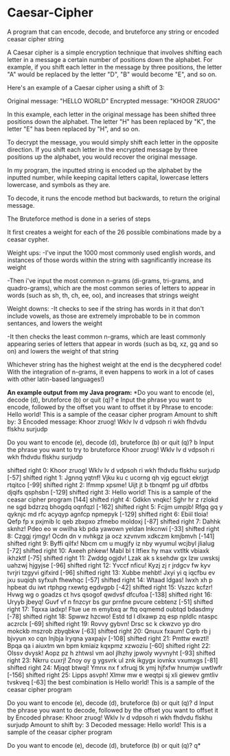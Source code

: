 # Caesar-Cipher
A program that can encode, decode, and bruteforce any string or encoded ceasar cipher string




A Caesar cipher is a simple encryption technique that involves shifting each letter in a message a certain number of positions down the alphabet. For example, if you shift each letter in the message by three positions, the letter "A" would be replaced by the letter "D", "B" would become "E", and so on.

Here's an example of a Caesar cipher using a shift of 3:

Original message: "HELLO WORLD"
Encrypted message: "KHOOR ZRUOG"

In this example, each letter in the original message has been shifted three positions down the alphabet. The letter "H" has been replaced by "K", the letter "E" has been replaced by "H", and so on.

To decrypt the message, you would simply shift each letter in the opposite direction. If you shift each letter in the encrypted message by three positions up the alphabet, you would recover the original message.


In my program, the inputted string is encoded up the alphabet by the inputted number, while keeping capital letters capital, lowercase letters lowercase, and symbols as they are.

To decode, it runs the encode method but backwards, to return the original message.

The Bruteforce method is done in a series of steps

It first creates a weight for each of the 26 possible combinations made by a ceasar cypher.

Weight ups:
-I've input the 1000 most commonly used english words, and instances of those words within the string with sagnificantly increase its weight

-Then i've input the most common n-grams (di-grams, tri-grams, and quadro-grams), which are the most common series of letters to appear in words (such as sh, th, ch, ee, oo), and increases that strings weight

Weight downs:
-It checks to see if the string has words in it that don't include vowels, as those are extremely improbable to be in common sentances, and lowers the weight

-It then checks the least common n-grams, which are least commonly appearing series of letters that appear in words (such as bq, xz, gq and so on) and lowers the weight of that string

Whichever string has the highest weight at the end is the decyphered code! With the integration of n-grams, it even happens to work in a lot of cases with other latin-based languages!)




**An example output from my Java program:**
*Do you want to encode (e), decode (d), bruteforce (b) or quit (q)?
e
Input the phrase you want to encode, followed by the offset you want to offset it by
Phrase to encode: Hello world! This is a sample of the ceasar cipher program
Amount to shift by: 3
Encoded message: Khoor zruog! Wklv lv d vdpsoh ri wkh fhdvdu flskhu surjudp

Do you want to encode (e), decode (d), bruteforce (b) or quit (q)?
b
Input the phrase you want to try to bruteforce
Khoor zruog! Wklv lv d vdpsoh ri wkh fhdvdu flskhu surjudp

shifted right 0: Khoor zruog! Wklv lv d vdpsoh ri wkh fhdvdu flskhu surjudp   [-57]
shifted right 1: Jgnnq yqtnf! Vjku ku c ucorng qh vjg egcuct ekrjgt rtqitco   [-99]
shifted right 2: Ifmmp xpsme! Uijt jt b tbnqmf pg uif dfbtbs djqifs qsphsbn   [-129]
shifted right 3: Hello world! This is a sample of the ceasar cipher program   [144]
shifted right 4: Gdkkn vnqkc! Sghr hr z rzlokd ne sgd bdzrzq bhogdq oqnfqzl   [-162]
shifted right 5: Fcjjm umpjb! Rfgq gq y qyknjc md rfc acyqyp agnfcp npmepyk   [-129]
shifted right 6: Ebiil tloia! Qefp fp x pxjmib lc qeb zbxpxo zfmebo moldoxj   [-87]
shifted right 7: Dahhk sknhz! Pdeo eo w owilha kb pda yawown yeldan lnkcnwi   [-33]
shifted right 8: Czggj rjmgy! Ocdn dn v nvhkgz ja ocz xzvnvm xdkczm kmjbmvh   [-141]
shifted right 9: Byffi qilfx! Nbcm cm u mugjfy iz nby wyumul wcjbyl jlialug   [-72]
shifted right 10: Axeeh phkew! Mabl bl t ltfiex hy max vxtltk vbiaxk ikhzktf  [-75]
shifted right 11: Zwddg ogjdv! Lzak ak s ksehdw gx lzw uwsksj uahzwj hjgyjse  [-96]
shifted right 12: Yvccf nficu! Kyzj zj r jrdgcv fw kyv tvrjri tzgyvi gifxird  [-96]
shifted right 13: Xubbe mehbt! Jxyi yi q iqcfbu ev jxu suqiqh syfxuh fhewhqc  [-57]
shifted right 14: Wtaad ldgas! Iwxh xh p hpbeat du iwt rtphpg rxewtg egdvgpb  [-42]
shifted right 15: Vszzc kcfzr! Hvwg wg o goadzs ct hvs qsogof qwdvsf dfcufoa  [-138]
shifted right 16: Uryyb jbeyq! Guvf vf n fnzcyr bs gur prnfne pvcure cebtenz  [-51]
shifted right 17: Tqxxa iadxp! Ftue ue m emybxq ar ftq oqmemd oubtqd bdasdmy  [-78]
shifted right 18: Spwwz hzcwo! Estd td l dlxawp zq esp npldlc ntaspc aczrclx  [-69]
shifted right 19: Rovvy gybvn! Drsc sc k ckwzvo yp dro mokckb mszrob zbyqbkw  [-63]
shifted right 20: Qnuux fxaum! Cqrb rb j bjvyun xo cqn lnjbja lryqna yaxpajv  [-108]
shifted right 21: Pmttw ewztl! Bpqa qa i aiuxtm wn bpm kmiaiz kqxpmz xzwoziu  [-60]
shifted right 22: Olssv dvysk! Aopz pz h zhtwsl vm aol jlhzhy jpwoly wyvnyht  [-93]
shifted right 23: Nkrru cuxrj! Znoy oy g ygsvrk ul znk ikgygx iovnkx vxumxgs  [-81]
shifted right 24: Mjqqt btwqi! Ymnx nx f xfruqj tk ymj hjfxfw hnumjw uwtlwfr  [-156]
shifted right 25: Lipps asvph! Xlmw mw e weqtpi sj xli giewev gmtliv tvskveq  [-63]
the best combination is Hello world! This is a sample of the ceasar cipher program

Do you want to encode (e), decode (d), bruteforce (b) or quit (q)?
d
Input the phrase you want to decode, followed by the offset you want to offset it by
Encoded phrase: Khoor zruog! Wklv lv d vdpsoh ri wkh fhdvdu flskhu surjudp
Amount to shift by: 3
Decoded message: Hello world! This is a sample of the ceasar cipher program

Do you want to encode (e), decode (d), bruteforce (b) or quit (q)?
q*

